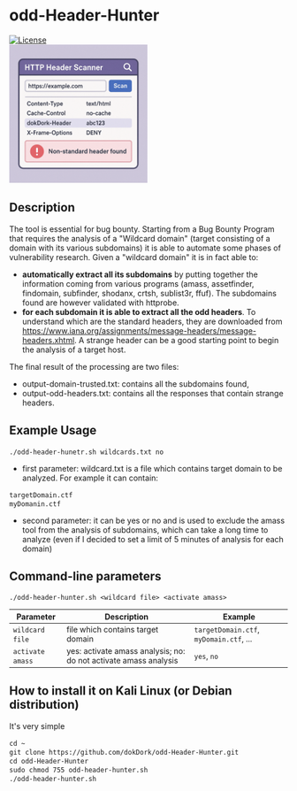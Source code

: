 # odd-Header-Hunter
[![License](https://img.shields.io/badge/license-MIT-_red.svg)](https://opensource.org/licenses/MIT)  
<img src="https://github.com/dokDork/odd-header-hunter/raw/main/images/odd-header-hunter.png" width="250" height="250">  
  
## Description
The tool is essential for bug bounty.
Starting from a Bug Bounty Program that requires the analysis of a "Wildcard domain" (target consisting of a domain with its various subdomains) it is able to automate some phases of vulnerability research.
Given a "wildcard domain" it is in fact able to:
- **automatically extract all its subdomains** by putting together the information coming from various programs (amass, assetfinder, findomain, subfinder, shodanx, crtsh, sublist3r, ffuf). The subdomains found are however validated with httprobe.
- **for each subdomain it is able to extract all the odd headers**. To understand which are the standard headers, they are downloaded from https://www.iana.org/assignments/message-headers/message-headers.xhtml.
A strange header can be a good starting point to begin the analysis of a target host.

The final result of the processing are two files:
- output-domain-trusted.txt: contains all the subdomains found,
- output-odd-headers.txt: contains all the responses that contain strange headers.


## Example Usage
 ```
./odd-header-hunetr.sh wildcards.txt no 
 ``` 

- first parameter: wildcard.txt is a file which contains target domain to be analyzed. For example it can contain:
 ```
targetDomain.ctf
myDomanin.ctf
 ```

- second parameter: it can be yes or no and is used to exclude the amass tool from the analysis of subdomains, which can take a long time to analyze (even if I decided to set a limit of 5 minutes of analysis for each domain)


## Command-line parameters
```
./odd-header-hunter.sh <wildcard file> <activate amass>
```

| Parameter | Description                          | Example       |
|-----------|--------------------------------------|---------------|
| `wildcard file`      | file which contains target domain  | `targetDomain.ctf`, `myDomain.ctf`, ... |
| `activate amass`      | yes: activate amass analysis; no: do not activate amass analysis | `yes`, `no` |

  
## How to install it on Kali Linux (or Debian distribution)
It's very simple  
```
cd ~
git clone https://github.com/dokDork/odd-Header-Hunter.git
cd odd-Header-Hunter 
sudo chmod 755 odd-header-hunter.sh 
./odd-header-hunter.sh 
```
